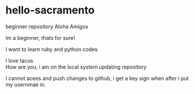 # hello-sacramento
beginner repository
Aloha Amigos

Im a beginner, thats for sure!

I want to learn ruby and python codes

I love tacos																			
How are you, i am on the local system updating repository

I cannot acees and push changes to github, i get a key sign when after i put my usernmae in.
